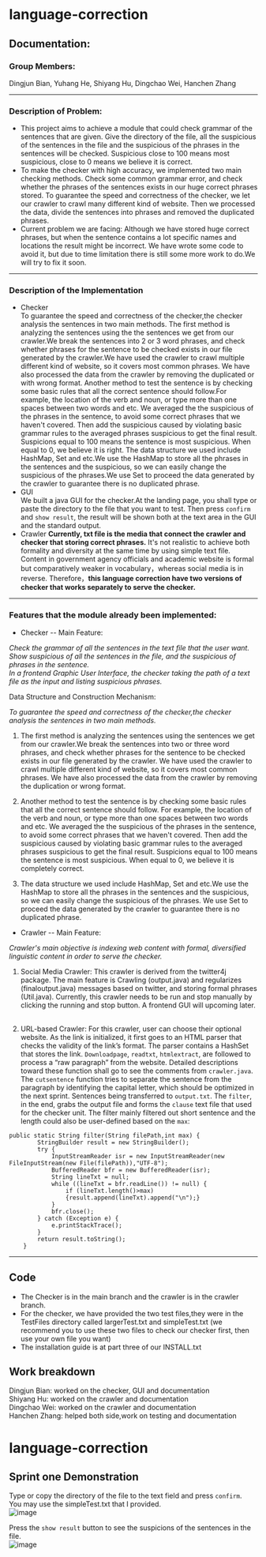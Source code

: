 # language-correction

## Documentation:
### Group Members:</br>
Dingjun Bian, Yuhang He, Shiyang Hu, Dingchao Wei, Hanchen Zhang</br>

---
### Description of Problem:
* This project aims to achieve a module that could check grammar of the sentences that are given.
Give the directory of the file, all the suspicious of the sentences in the file and the suspicious of the phrases in  the sentences will be checked.
Suspicious close to 100 means most suspicious, close to 0 means we believe it is correct.
* To make the checker with high accuracy, we implemented two main checking methods.
Check some common grammar error, and check whether the phrases of the sentences exists in our huge correct phrases stored. 
To guarantee the speed and correctness of the checker, we let our crawler to crawl many different kind of website.
Then we processed the data, divide the sentences into phrases and removed the duplicated phrases.
* Current problem we are facing: Although we have stored huge correct phrases, but when the sentence contains a lot specific names and locations the result might be incorrect.
We have wrote some code to avoid it, but due to time limitation there is still some more work to do.We will try to fix it soon.
---
### Description of the Implementation

* Checker  
To guarantee the speed and correctness of the checker,the checker analysis the sentences in two main methods. 
The first method is analyzing the sentences using the
the sentences we get from our crawler.We break the sentences into 2 or 3 word phrases, and check whether
   phrases for the sentence to be checked exists in our file generated by the crawler.We have used the crawler
   to crawl multiple different kind of website, so it covers most common phrases.
   We have also processed the data from the crawler by removing the duplicated or with wrong format.
   Another method to test the sentence is by checking some basic rules that all the correct sentence should follow.For example,
   the location of the verb and noun, or type more than one spaces between two words and etc.
   We averaged the the suspicious of the phrases in the sentence, to avoid some correct phrases that we haven't covered.
   Then add the suspicious caused by violating basic grammar rules to the averaged phrases suspicious to get the final result.
   Suspicions equal to 100 means the sentence is most suspicious. When equal to 0, we believe it is right.
   The data structure we used include HashMap, Set and etc.We use the HashMap to store all the phrases in the sentences and the suspicious,
   so we can easily change the suspicious of the phrases.We use Set to proceed the data generated by the crawler to guarantee there is no duplicated phrase.
* GUI  
We built a java GUI for the checker.At the landing page, you shall type or paste the directory to the file that you want to test.
Then press `confirm` and `show result`, the result will be shown both at the text area in the GUI and the standard output. 
* Crawler
**Currently, txt file is the media that connect the crawler and checker that storing correct phrases.** It's not realistic to achieve both formality and diversity at the same time by using simple text file. Content in government agency officials and academic website is formal but comparatively weaker in vocabulary，whereas social media is in reverse. Therefore，**this language correction have two versions of checker that works separately to serve the checker.**

---
### Features that the module already been implemented:

* Checker -- Main Feature:

*Check the grammar of all the sentences in the text file that the user want.  
Show suspicious of all the sentences in the file, and the suspicious of phrases in the sentence.  
In a frontend Graphic User Interface, the checker taking the path of a text file as the input and listing suspicious phrases.*

Data Structure and Construction Mechanism:

  *To guarantee the speed and correctness of the checker,the checker analysis the sentences in two main methods.*

   1. The first method is analyzing the sentences using the sentences we get from our crawler.We break the sentences into two or three word phrases, and check whether phrases for the sentence to be checked exists in our file generated by the crawler. We have used the crawler to crawl multiple different kind of website, so it covers most common phrases. We have also processed the data from the crawler by removing the duplication or wrong format.
   
   2. Another method to test the sentence is by checking some basic rules that all the correct sentence should follow. For example, the location of the verb and noun, or type more than one spaces between two words and etc. We averaged the the suspicious of the phrases in the sentence, to avoid some correct phrases that we haven't covered. Then add the suspicious caused by violating basic grammar rules to the averaged phrases suspicious to get the final result. Suspicions equal to 100 means the sentence is most suspicious. When equal to 0, we believe it is completely correct.
   
   3. The data structure we used include HashMap, Set and etc.We use the HashMap to store all the phrases in the sentences and the suspicious, so we can easily change the suspicious of the phrases. We use Set to proceed the data generated by the crawler to guarantee there is no duplicated phrase.

* Crawler -- Main Feature: 

*Crawler's main objective is indexing web content with formal, diversified linguistic content in order to serve the checker.*

   1. Social Media Crawler:
   This crawler is derived from the twitter4j package. The main feature is Crawling (output.java) and regularizes (finaloutput.java) messages based on twitter, and storing formal phrases (Util.java). Currently, this crawler needs to be run and stop manually by clicking the running and stop button. A frontend GUI will upcoming later. </br></br>

   2. URL-based Crawler:
   For this crawler, user can choose their optional website. As the link is initialized, it first goes to an HTML parser that checks the validity of the link’s format. The parser contains a HashSet that stores the link. 
   `Downloadpage`, `readtxt`, `htmlextract`, are followed to process a “raw paragraph” from the website. Detailed descriptions toward these function shall go to see the comments from `crawler.java`. The `cutsentence` function tries to separate the sentence from the paragraph by identifying the capital letter, which should be optimized in the next sprint.
   Sentences being transferred to `output.txt`. The `filter`, in the end, grabs the output file and forms the `clause` text file that used for the checker unit. The filter mainly filtered out short sentence and the length could also be user-defined based on the `max`:
```
public static String filter(String filePath,int max) {
        StringBuilder result = new StringBuilder();
        try {
            InputStreamReader isr = new InputStreamReader(new FileInputStream(new File(filePath)),"UTF-8");
            BufferedReader bfr = new BufferedReader(isr);
            String lineTxt = null;
            while ((lineTxt = bfr.readLine()) != null) {
                if (lineTxt.length()>max)
                {result.append(lineTxt).append("\n");}
            }
            bfr.close();
        } catch (Exception e) {
            e.printStackTrace();
        }
        return result.toString();
    }
``` 
---
## Code
* The Checker is in the main branch and the crawler is in the crawler branch.
* For the checker, we have provided the two test files,they were in the TestFiles directory called largerTest.txt and simpleTest.txt
(we recommend you to use these two files to check our checker first, then use your own file you want)
* The installation guide is at part three of our INSTALL.txt 
## Work breakdown
Dingjun Bian: worked on the checker, GUI and documentation  
Shiyang Hu: worked on the crawler and documentation  
Dingchao Wei: worked on the crawler and documentation  
Hanchen Zhang: helped both side,work on testing and documentation  













# language-correction


## Sprint one Demonstration
Type or copy the directory of the file to the text field and press  `confirm`.</br>
You may use the simpleTest.txt that I provided.</br>
![image](https://github.com/bdjbray/language-correction/blob/master/images/Screen%20Shot%202020-04-05%20at%205.52.49%20PM.png)

Press the `show result` button to see the suspicions of the sentences in the file.</br>
![image](https://github.com/bdjbray/language-correction/blob/master/images/Screen%20Shot%202020-04-05%20at%206.15.53%20PM.png)
